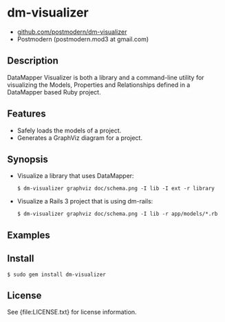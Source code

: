 # dm-visualizer

* [github.com/postmodern/dm-visualizer](http://github.com/postmodern/dm-visualizer/)
* Postmodern (postmodern.mod3 at gmail.com)

## Description

DataMapper Visualizer is both a library and a command-line utility for
visualizing the Models, Properties and Relationships defined in a
DataMapper based Ruby project.

## Features

* Safely loads the models of a project.
* Generates a GraphViz diagram for a project.

## Synopsis

* Visualize a library that uses DataMapper:

      $ dm-visualizer graphviz doc/schema.png -I lib -I ext -r library

* Visualize a Rails 3 project that is using dm-rails:

      $ dm-visualizer graphviz doc/schema.png -I lib -r app/models/*.rb

## Examples

## Install

    $ sudo gem install dm-visualizer

## License

See {file:LICENSE.txt} for license information.

